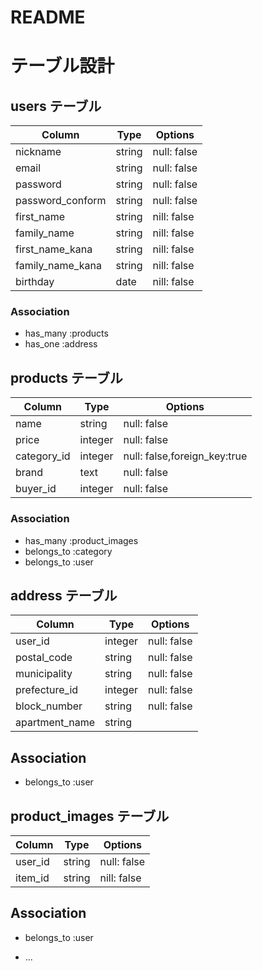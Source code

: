 # README
# テーブル設計

## users テーブル

| Column           | Type   | Options     |
| -----------------| ------ | ----------- |
| nickname         | string | null: false |
| email            | string | null: false |
| password         | string | null: false |
| password_conform | string | null: false |
| first_name       | string | nill: false |
| family_name      | string | nill: false |
| first_name_kana  | string | nill: false |
| family_name_kana | string | nill: false |
| birthday         | date   | nill: false |

### Association

- has_many :products
- has_one :address

## products テーブル

| Column       | Type       | Options                        |
| ------------ | ---------- | ------------------------------ |
| name         | string     | null: false                    |
| price        | integer    | null: false                    |
| category_id  | integer    | null: false,foreign_key:true   |
| brand        | text       | null: false                    |
| buyer_id     | integer    |	null: false                    |

### Association

- has_many :product_images
- belongs_to :category
- belongs_to :user

## address テーブル

| Column         | Type       | Options       |
| -------------- | ---------- | ------------- |
| user_id        | integer    | null: false   |
| postal_code    | string     | null: false   |
| municipality   | string     | null: false   |
| prefecture_id  | integer    | null: false   |
| block_number   | string     | null: false   |
| apartment_name | string     |               |

## Association

- belongs_to :user

## product_images テーブル

| Column         | Type       | Options       |
| -------------- | ---------- | ------------- |
| user_id        | string     | null: false   |
| item_id        | string     | nill: false   |

## Association

- belongs_to :user
* ...